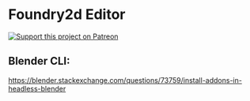 # Foundry2d Editor
[![Support this project on Patreon](https://c5.patreon.com/external/logo/become_a_patron_button.png)](https://www.patreon.com/user?u=19574431)

## Blender CLI: 
https://blender.stackexchange.com/questions/73759/install-addons-in-headless-blender
